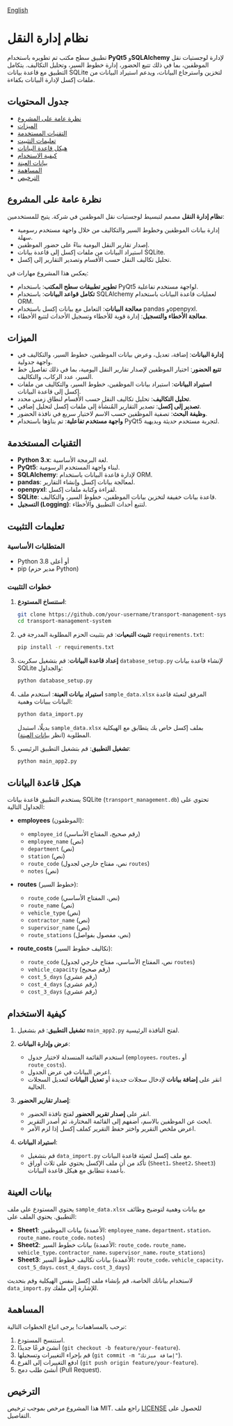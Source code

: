 [English](README.md)

# نظام إدارة النقل

تطبيق سطح مكتب تم تطويره باستخدام **PyQt5** و**SQLAlchemy** لإدارة لوجستيات نقل الموظفين، بما في ذلك تتبع الحضور، إدارة خطوط السير، وتحليل التكاليف. يتكامل التطبيق مع قاعدة بيانات SQLite لتخزين واسترجاع البيانات، ويدعم استيراد البيانات من ملفات إكسل لإدارة البيانات بكفاءة.

## جدول المحتويات
- [نظرة عامة على المشروع](#نظرة-عامة-على-المشروع)
- [الميزات](#الميزات)
- [التقنيات المستخدمة](#التقنيات-المستخدمة)
- [تعليمات التثبيت](#تعليمات-التثبيت)
- [هيكل قاعدة البيانات](#هيكل-قاعدة-البيانات)
- [كيفية الاستخدام](#كيفية-الاستخدام)
- [بيانات العينة](#بيانات-العينة)
- [المساهمة](#المساهمة)
- [الترخيص](#الترخيص)

## نظرة عامة على المشروع
**نظام إدارة النقل** مصمم لتبسيط لوجستيات نقل الموظفين في شركة. يتيح للمستخدمين:
- إدارة بيانات الموظفين وخطوط السير والتكاليف من خلال واجهة مستخدم رسومية سهلة.
- إصدار تقارير النقل اليومية بناءً على حضور الموظفين.
- استيراد البيانات من ملفات إكسل إلى قاعدة بيانات SQLite.
- تحليل تكاليف النقل حسب الأقسام وتصدير التقارير إلى إكسل.

يعكس هذا المشروع مهارات في:
- **تطوير تطبيقات سطح المكتب**: باستخدام PyQt5 لواجهة مستخدم تفاعلية.
- **تكامل قواعد البيانات**: باستخدام SQLAlchemy لعمليات قاعدة البيانات باستخدام ORM.
- **معالجة البيانات**: التعامل مع بيانات إكسل باستخدام pandas وopenpyxl.
- **معالجة الأخطاء والتسجيل**: إدارة قوية للأخطاء وتسجيل الأحداث لتتبع الأخطاء.

## الميزات
- **إدارة البيانات**: إضافة، تعديل، وعرض بيانات الموظفين، خطوط السير، والتكاليف في واجهة جدولية.
- **تتبع الحضور**: اختيار الموظفين لإصدار تقارير النقل اليومية، بما في ذلك تفاصيل خط السير، عدد الركاب، والتكاليف.
- **استيراد البيانات**: استيراد بيانات الموظفين، خطوط السير، والتكاليف من ملفات إكسل إلى قاعدة البيانات.
- **تحليل التكاليف**: تحليل تكاليف النقل حسب الأقسام لنطاق زمني محدد.
- **تصدير إلى إكسل**: تصدير التقارير المُنشأة إلى ملفات إكسل لتحليل إضافي.
- **وظيفة البحث**: تصفية الموظفين حسب الاسم لاختيار سريع في نافذة الحضور.
- **واجهة مستخدم تفاعلية**: تم بناؤها باستخدام PyQt5 لتجربة مستخدم حديثة وبديهية.

## التقنيات المستخدمة
- **Python 3.x**: لغة البرمجة الأساسية.
- **PyQt5**: لبناء واجهة المستخدم الرسومية.
- **SQLAlchemy**: لإدارة قاعدة البيانات باستخدام ORM.
- **pandas**: لمعالجة بيانات إكسل وإنشاء التقارير.
- **openpyxl**: لقراءة وكتابة ملفات إكسل.
- **SQLite**: قاعدة بيانات خفيفة لتخزين بيانات الموظفين، خطوط السير، والتكاليف.
- **التسجيل (Logging)**: لتتبع أحداث التطبيق والأخطاء.

## تعليمات التثبيت
### المتطلبات الأساسية
- Python 3.8 أو أعلى
- pip (مدير حزم Python)

### خطوات التثبيت
1. **استنساخ المستودع**:
   ```bash
   git clone https://github.com/your-username/transport-management-system.git
   cd transport-management-system
   ```

2. **تثبيت التبعيات**:
   قم بتثبيت الحزم المطلوبة المدرجة في `requirements.txt`:
   ```bash
   pip install -r requirements.txt
   ```

3. **إعداد قاعدة البيانات**:
   قم بتشغيل سكربت `database_setup.py` لإنشاء قاعدة بيانات SQLite والجداول:
   ```bash
   python database_setup.py
   ```

4. **استيراد بيانات العينة**:
   استخدم ملف `sample_data.xlsx` المرفق لتعبئة قاعدة البيانات ببيانات وهمية:
   ```bash
   python data_import.py
   ```
   بديلًا، استبدل `sample_data.xlsx` بملف إكسل خاص بك يتطابق مع الهيكلية المطلوبة (انظر [بيانات العينة](#بيانات-العينة)).

5. **تشغيل التطبيق**:
   قم بتشغيل التطبيق الرئيسي:
   ```bash
   python main_app2.py
   ```

## هيكل قاعدة البيانات
يستخدم التطبيق قاعدة بيانات SQLite (`transport_management.db`) تحتوي على الجداول التالية:

- **employees** (الموظفون):
  - `employee_id` (رقم صحيح، المفتاح الأساسي)
  - `employee_name` (نص)
  - `department` (نص)
  - `station` (نص)
  - `route_code` (نص، مفتاح خارجي لجدول `routes`)
  - `notes` (نص)

- **routes** (خطوط السير):
  - `route_code` (نص، المفتاح الأساسي)
  - `route_name` (نص)
  - `vehicle_type` (نص)
  - `contractor_name` (نص)
  - `supervisor_name` (نص)
  - `route_stations` (نص، مفصول بفواصل)

- **route_costs** (تكاليف خطوط السير):
  - `route_code` (نص، المفتاح الأساسي، مفتاح خارجي لجدول `routes`)
  - `vehicle_capacity` (رقم صحيح)
  - `cost_5_days` (رقم عشري)
  - `cost_4_days` (رقم عشري)
  - `cost_3_days` (رقم عشري)

## كيفية الاستخدام
1. **تشغيل التطبيق**:
   قم بتشغيل `main_app2.py` لفتح النافذة الرئيسية.

2. **عرض وإدارة البيانات**:
   - استخدم القائمة المنسدلة لاختيار جدول (`employees`، `routes`، أو `route_costs`).
   - اعرض البيانات في عرض الجدول.
   - انقر على **إضافة بيانات** لإدخال سجلات جديدة أو **تعديل البيانات** لتعديل السجلات الحالية.

3. **إصدار تقارير الحضور**:
   - انقر على **إصدار تقرير الحضور** لفتح نافذة الحضور.
   - ابحث عن الموظفين بالاسم، أضفهم إلى القائمة المختارة، ثم أصدر التقرير.
   - اعرض ملخص التقرير واختر حفظ التقرير كملف إكسل إذا لزم الأمر.

4. **استيراد البيانات**:
   - قم بتشغيل `data_import.py` مع ملف إكسل لتعبئة قاعدة البيانات.
   - تأكد من أن ملف الإكسل يحتوي على ثلاث أوراق (`Sheet1`، `Sheet2`، `Sheet3`) بأعمدة تتطابق مع هيكل قاعدة البيانات.

## بيانات العينة
يحتوي المستودع على ملف `sample_data.xlsx` مع بيانات وهمية لتوضيح وظائف التطبيق. يحتوي الملف على:
- **Sheet1**: بيانات الموظفين (الأعمدة: `employee_name`، `department`، `station`، `route_name`، `route_code`، `notes`)
- **Sheet2**: بيانات خطوط السير (الأعمدة: `route_code`، `route_name`، `vehicle_type`، `contractor_name`، `supervisor_name`، `route_stations`)
- **Sheet3**: بيانات تكاليف خطوط السير (الأعمدة: `route_code`، `vehicle_capacity`، `cost_5_days`، `cost_4_days`، `cost_3_days`)

لاستخدام بياناتك الخاصة، قم بإنشاء ملف إكسل بنفس الهيكلية وقم بتحديث `data_import.py` للإشارة إلى ملفك.

## المساهمة
نرحب بالمساهمات! يرجى اتباع الخطوات التالية:
1. استنسخ المستودع.
2. أنشئ فرعًا جديدًا (`git checkout -b feature/your-feature`).
3. قم بإجراء التغييرات وتسجيلها (`git commit -m "إضافة ميزتك"`).
4. ادفع التغييرات إلى الفرع (`git push origin feature/your-feature`).
5. أنشئ طلب دمج (Pull Request).

## الترخيص
هذا المشروع مرخص بموجب ترخيص MIT. راجع ملف [LICENSE](LICENSE) للحصول على التفاصيل.